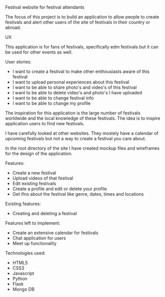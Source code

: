 Festival website for festival attendants

The focus of this project is to build an application to allow people to create
festivals and alert other users of the site of festivals in their country or abroad.

UX

This application is for fans of festivals, specifically edm festivals but it can
be used for other events as well.

User stories:
- I want to create a festival to make other enthousiasts aware of this festival
- I want to upload personal experiences about this festival
- I want to be able to share photo's and video's of this festival
- I want to be able to delete video's and photo's I have uploaded
- I want to be able to change festival info
-  I want to be able to change my profile

The inspiration for this application is the large number of festivals worldwide
and the local knowledge of these festivals. The idea is to inspire application users
to find new festivals.

I have carefully looked at other websites. They mostely have a calendar of upcoming 
festivals but not a way to create a festival you care about.

In the root directory of the site I have created mockup files and wireframes for the
design of the application.

Features:
- Create a new festival
- Upload videos of that festival
- Edit existing festivals
- Create a profile and edit or delete your profile
- Get ifno about the festival like genre, dates, times and locations

Existing features:
- Creating and deleting a festival

Features left to implement:
- Create an extensive calendar for festivals
- Chat application for users
- Meet up functionality

Technologies used:
- HTML5
- CSS3
- Javascript
- Python
- Flask
- Mongo DB


